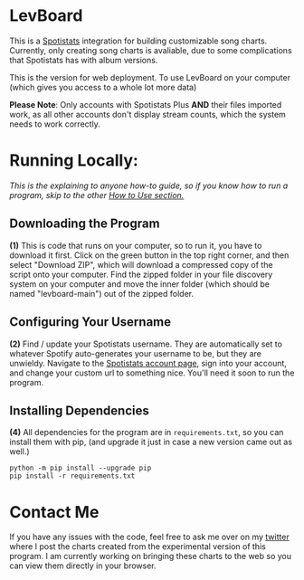 # LevBoard
This is a [Spotistats](https://stats.fm/) integration for building customizable song charts. Currently, only creating song charts is avaliable, due to some complications that Spotistats has with album versions. 

This is the version for web deployment. To use LevBoard on your computer (which gives you access to a whole lot more data)

__Please Note__: Only accounts with Spotistats Plus __AND__ their files imported work, as all other accounts don't display stream counts, which the system needs to work correctly.

# Running Locally:

_This is the explaining to anyone how-to guide, so if you know how to run a program, skip to the other [How to Use section.](#how-to-use-for-programmers)_

## Downloading the Program
__(1)__ This is code that runs on your computer, so to run it, you have to download it first. Click on the green button in the top right corner, and then select "Download ZIP", which will download a compressed copy of the script onto your computer. Find the zipped folder in your file discovery system on your computer and move the inner folder (which should be named "levboard-main") out of the zipped folder.

## Configuring Your Username
__(2)__ Find / update your Spotistats username. They are automatically set to whatever Spotify auto-generates your username to be, but they are unwieldy. Navigate to the [Spotistats account page](https://stats.fm/account), sign into your account, and change your custom url to something nice. You'll need it soon to run the program.

## Installing Dependencies
__(4)__ All dependencies for the program are in `requirements.txt`, so you can install them with pip, (and upgrade it just in case a new version came out as well.)

```console
python -m pip install --upgrade pip
pip install -r requirements.txt  
```

# Contact Me
If you have any issues with the code, feel free to ask me over on my [twitter](https://twitter.com/levsnasty) where I post the charts created from the experimental version of this program. I am currently working on bringing these charts to the web so you can view them directly in your browser.